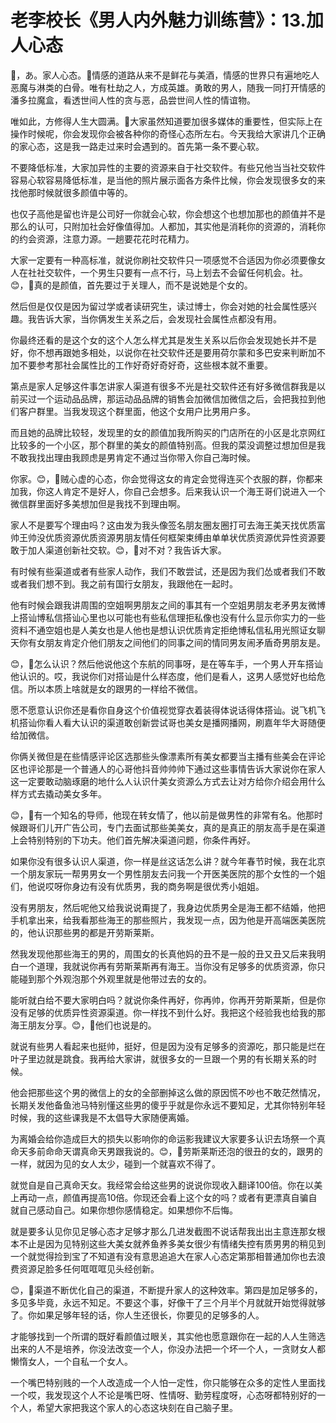 # 老李校长《男人内外魅力训练营》：13.加人心态

🎼，あ。家人心态。🎼情感的道路从来不是鲜花与美酒，情感的世界只有遍地吃人恶魔与淋类的白骨。唯有杜劫之人，方成英雄。勇敢的男人，随我一同打开情感的潘多拉魔盒，看透世间人性的贪与恶，品尝世间人性的情谊物。

唯如此，方修得人生大圆满。🎼大家虽然知道要加很多媒体的重要性，但实际上在操作时候呢，你会发现你会被各种你的奇怪心态所左右。今天我给大家讲几个正确的家心态，这是我一路走过来时会遇到的。首先第一条不要心软。

不要降低标准，大家加异性的主要的资源来自于社交软件。有些兄他当当社交软件容易心软容易降低标准，是当他的照片展示面各方条件比候，你会发现很多女的来找他那时候就很多颜值中等的。

也仅子高他是留也许是公司好一你就会心软，你会想这个也想加那也的颜值并不是那么的认可，只附加社会好像值得加。人都加，其实他是消耗你的资源的，消耗你的约会资源，注意力源。一趟要花花时花精力。

大家一定要有一种高标准，就说你刷社交软件只一项感觉不合适因为你必须要像女人在社社交软件，一个男生只要有一点不行，马上划去不会留任何机会。社。😊，🎼真的是颜值，首先要过于关理人，而不是说她是个女的。

然后但是仅仅是因为留过学或者读研究生，读过博士，你会对她的社会属性感兴趣。我告诉大家，当你俩发生关系之后，会发现社会属性点都没有用。

你最终还看的是这个女的这个人怎么样尤其是发生关系以后你会发现她长并不是好，你不想再跟她多相处，以说你在社交软件还是要用荷尔蒙和多巴安来判断加不加不要参考那社会属性比的工作好奇好奇好奇，这些根本就不重要。

第点是家人足够这件事怎讲家人渠道有很多不光是社交软件还有好多微信群我是以前买过一个运动品品牌，那运动品品牌的销售会加微信加微信之后，会把我拉到他们客户群里。当我发现这个群里面，他这个女用户比男用户多。

而且她的品牌比较轻，发现里的女的颜值加我所购买的门店所在的小区是北京网红比较多的一个小区，那个群里的美女的颜值特别高。但我的菜没调整过想加但是我不敢我找出理由我顾虑是男肯定不通过当你带入你自己海时候。

你家。😊，🎼贼心虚的心态，你会觉得这女的肯定会觉得连买个衣服的群，你都来加我，你这人肯定不是好人，你自己会想多。后来我认识一个海王哥们说进入一个微信群里面好多美想加但是我找不到理由啊。

家人不是要写个理由吗？这由发为我头像签名朋友圈友圈打可去海王美天找优质富帅王帅没优质资源优质资源男朋友情任何框架束缚由单单状优质资源优异性资源要敢于加人渠道创新社交软。😊，🎼对不对？我告诉大家。

有时候有些渠道或者有些家人动作，我们不敢尝试，还是因为我们怂或者我们不敢或者我们想不到。我之前有国行女朋友，我跟他在一起时。

他有时候会跟我讲周围的空姐啊男朋友之间的事其有一个空姐男朋友老矛男友微博上搭讪博私信搭讪心里也以可能也有些私信理拒私像也没有什么显示你实力的一些资料不通空姐也是人美女也是人他也是想认识优质肯定拒绝博私信私用光照证女聊天你有女朋友肯定介他们朋友之间他们的同事之间的情同男友闹矛盾奇男朋友是。

😊，🎼怎么认识？然后他说他这个东航的同事呀，是在等车手，一个男人开车搭讪他认识的。哎，我说你们对搭讪是什么样态度，他们是看人，这男人感觉好也给危信。所以本质上啥就是女的跟男的一样给不微信。

愿不愿意认识你还是看你自身这个价值视觉穿衣着装得体说话得体搭讪。说飞机飞机搭讪你看人看大认识的渠道敢创新尝试哥也美女是播网播网，刷嘉年华大哥随便给加微信。

你俩关微但是在些情感评论区选那些头像漂素所有美女都要当主播有些美会在评论区也评论那是一个普通人的心哥他抖音帅帅帅下通过这些事情告诉大家说你在家人这一定要敢动脑琢磨的地什么人认识什美女资源么方式去让对方给你介绍会用什么样方式去撬动美女多年。

😊，🎼有一个知名的导师，他现在转女情了，他以前是做男性的非常有名。他那时候跟哥们儿开广告公司，专门去面试那些美美女，真的是真正的朋友高手是在渠道上会特别特别的下功夫。他们首先解决渠道问题，你条件再好。

如果你没有很多认识人渠道，你一样是丝这话怎么讲？就今年春节时候，我在北京一个朋友家玩一帮男男女一个男性朋友去问我一个开医美医院的那个女性的一个姐们，他说哎呀你身边有没有优质男，我的商务啊是很优秀小姐姐。

没有男朋友，然后呢他又给我说说甭提了，我身边优质男全是海王都不结婚，他把手机拿出来，给我看那些海王的那些照片，我发现一点，因为他是开高端医美医院的，他认识那些男的都是开劳斯莱斯。

然我发现他那些海王的男的，周围女的长真他妈的丑不是一般的丑又丑又后来我明白一个道理，我就说你再有劳斯莱斯再有海王。当你没有足够多的优质资源，你只能碰到那个外观泡那个外观里就是他带过去的女的。

能听就白给不要大家明白吗？就说你条件再好，你再帅，你再开劳斯莱斯，但是你没有足够的优质异性资源渠道。你一样找不到什么好。我把这个经验我也给我的那海王朋友分享。😊，🎼他们也说是的。

就说有些男人看起来也挺帅，挺好，但是因为没有足够多的资源吃，那只能是烂在叶子里边就是跳食。我再给大家讲，就很多女的一旦跟一个男的有长期关系的时候。

他会把那些这个男的微信上的女的全部删掉这么做的原因慌不吵也不敢茫然情况，长期关发他备鱼池马特别懂这些男的傻乎乎就是你永远不要知足，尤其你特别年轻时候，我的这些课我是不太倡导大家随便离婚。

为离婚会给你造成巨大的损失以影响你的命运影我建议大家要多认识去场祭一个真命天多前命命天谓真命天男跟我说的。😊，🎼劳斯莱斯还泡的很丑的女的，跟男的一样，就因为见的女人太少，碰到一个就喜欢不得了。

就觉自是自己真命天女。我经常会给这些男的说说你现收入翻译100倍。你在以美上再动一点，颜值再提高10倍。你现还会看上这个女的吗？或者有更漂真自骗自就自己感动自己。如果你想你感情稳定。如果想你不后悔。

就是要多认见你见足够心态才足够才那么几进发截图不说话帮我出出主意连那女根本不止是因为见特别这些大美女就养鱼养多美女很少有情绪失控有质男男的稍见到一个就觉得捡到宝了不知道有没有意思追追大在家人心态定第那相普通加你也去浪费资源足脸多任何哐哐哐见头经创新。

😊，🎼渠道不断优化自己的渠道，不断提升家人的这种效率。第四是加足够多的，多见多毕竟，永远不知足。不要这个事，好像干了三个月半个月就就开始觉得就够了。你如果足够年轻的话，你人生还很长，你要见的足够多的人。

才能够找到一个所谓的既好看颜值过眼关，其实他也愿意跟你在一起的人人生筛选出来的人不是培养，你没法改变一个人，你没办法把一个坏一个人，一贪财女人都懒惰女人，一个自私一个女人。

一个嘴巴特别贱的一个人改造成一个人怕一定性，你只能够在众多的定性人里面找一个哎，我发现这个人不论是嘴巴呀、性情呀、勤劳程度呀，心态呀都特别好的一个人，希望大家把我这个家人的心态这块刻在自己脑子里。

